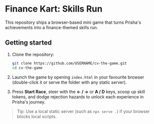 # Finance Kart: Skills Run

This repository ships a browser-based mini game that turns Prisha's achievements into a finance-themed skills run.

## Getting started

1. Clone the repository:

   ```bash
   git clone https://github.com/USERNAME/cv-the-game.git
   cd cv-the-game
   ```

2. Launch the game by opening `index.html` in your favourite browser (double-click it or serve the folder with any static server).

3. Press **Start Race**, steer with the **← / →** or **A / D** keys, scoop up skill tokens, and dodge rejection hazards to unlock each experience in Prisha's journey.

> Tip: Use a local static server (such as `npx serve .`) if your browser blocks local scripts.

